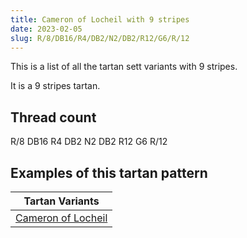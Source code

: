 ```yaml
---
title: Cameron of Locheil with 9 stripes
date: 2023-02-05
slug: R/8/DB16/R4/DB2/N2/DB2/R12/G6/R/12
---
```

This is a list of all the tartan sett variants with 9 stripes.

It is a 9 stripes tartan.


## Thread count
R/8 DB16 R4 DB2 N2 DB2 R12 G6 R/12

## Examples of this tartan pattern

| Tartan Variants |
|---------------|
| [Cameron of Locheil](/variants/r/8/db16/r4/db2/n2/db2/r12/g6/r/12-db000064-g004c00-nd0d0d0-rc80000)||
